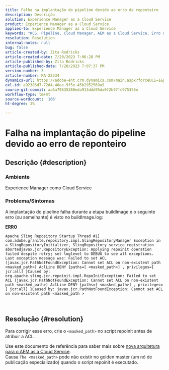 ```yaml
---
title: Falha na implantação do pipeline devido ao erro de reponteiro
description: Descrição
solution: Experience Manager as a Cloud Service
product: Experience Manager as a Cloud Service
applies-to: Experience Manager as a Cloud Service
keywords: "KCS, Pipeline, Cloud Manager, AEM as a Cloud Service, Erro de repoinit"
resolution: Resolution
internal-notes: null
bug: false
article-created-by: Zita Rodricks
article-created-date: 7/20/2023 7:06:28 PM
article-published-by: Zita Rodricks
article-published-date: 7/20/2023 7:07:37 PM
version-number: 3
article-number: KA-22334
dynamics-url: https://adobe-ent.crm.dynamics.com/main.aspx?forceUCI=1&pagetype=entityrecord&etn=knowledgearticle&id=49d97881-3027-ee11-9966-6045bd0065b6
exl-id: a92386d7-72d4-40ee-9f5e-45b2952569a9
source-git-commit: aa6a79635380eda913ddd95da0f2b97fc975356e
workflow-type: tm+mt
source-wordcount: '106'
ht-degree: 3%

---
```


# Falha na implantação do pipeline devido ao erro de reponteiro

## Descrição {#description}


### Ambiente

Experience Manager como Cloud Service

### Problema/Sintomas

A implantação do pipeline falha durante a etapa buildImage e o seguinte erro (ou semelhante) é visto no<b> </b>buildImage.log:


<b>ERRO</b>


```
Apache Sling Repository Startup Thread #1]  com.adobe.granite.repository.impl.SlingRepositoryManager Exception in a SlingRepositoryInitializer, SlingRepository service registration abortedjavax.jcr.RepositoryException: Applying repoinit operation failed despite retry; set loglevel to DEBUG to see all exceptions. Last exception message was: Failed to set ACL (javax.jcr.PathNotFoundException: Cannot set ACL on non-existent path <masked_path>) AclLine DENY {paths=[ <masked_path>] , privileges=[ jcr:all] }Caused by: org.apache.sling.jcr.repoinit.impl.RepoInitException: Failed to set ACL (javax.jcr.PathNotFoundException: Cannot set ACL on non-existent path <masked_path>) AclLine DENY {paths=[ <masked_path>] , privileges=[ jcr:all] }Caused by: javax.jcr.PathNotFoundException: Cannot set ACL on non-existent path <masked_path >
```



` `
` `


## Resolução {#resolution}


Para corrigir esse erro, crie o `<masked_path>` no script repoinit antes de atribuir a ACL.

Use este documento de referência para saber mais sobre [nova arquitetura para o AEM as a Cloud Service](https://experienceleague.adobe.com/docs/experience-manager-cloud-service/content/overview/architecture.html?lang=en#key-evolutions:~:text=publish%20nodes.%20O-,dourado%20mestre,-é%20a%20especializado).
<br>Causa
`The <masked_path>` pode não existir no golden master (um nó de publicação especializado) quando o script repoinit é executado.<br>
